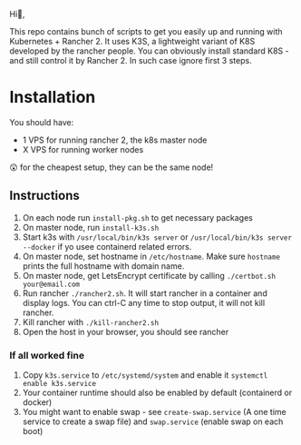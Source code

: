 Hi:wave:,

This repo contains bunch of scripts to get you easily up and running with Kubernetes + Rancher 2. It uses K3S, a lightweight variant of K8S developed by the rancher people. You can obviously install standard K8S - and still control it by Rancher 2. In such case ignore first 3 steps.

# Installation

You should have:
- 1 VPS for running rancher 2, the k8s master node
- X VPS for running worker nodes

:astonished: for the cheapest setup, they can be the same node!

## Instructions

1. On each node run `install-pkg.sh` to get necessary packages
1. On master node, run `install-k3s.sh`
1. Start k3s with `/usr/local/bin/k3s server` or `/usr/local/bin/k3s server --docker` if yo usee containerd related errors.
1. On master node, set hostname in `/etc/hostname`. Make sure `hostname` prints the full hostname with domain name.
1. On master node, get LetsEncrypt certificate by calling `./certbot.sh your@email.com`
1. Run rancher `./rancher2.sh`. It will start rancher in a container and display logs. You can ctrl-C any time to stop output, it will not kill rancher.
1. Kill rancher with `./kill-rancher2.sh`
1. Open the host in your browser, you should see rancher

### If all worked fine

1. Copy `k3s.service` to `/etc/systemd/system` and enable it `systemctl enable k3s.service`
1. Your container runtime should also be enabled by default (containerd or docker)
1. You might want to enable swap - see `create-swap.service` (A one time service to create a swap file) and `swap.service` (enable swap on each boot)

